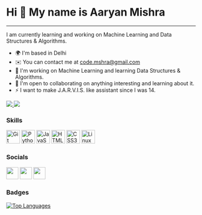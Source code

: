 Hi 👋 My name is Aaryan Mishra
==============================


------------------------------

I am currently learning and working on Machine Learning and Data Structures & Algorithms.

*   🌍  I'm based in Delhi
*   ✉️  You can contact me at [code.mshra@gmail.com](mailto:code.mshra@gmail.com)
*   🧠  I'm working on Machine Learning and learning Data Structures & Algorithms.
*   🤝  I'm open to collaborating on anything interesting and learning about it.
*   ⚡  I want to make J.A.R.V.I.S. like assistant since I was 14.

<a href="https://www.github.com/Mshra" target="_blank" rel="noreferrer"><img
                  src="https://img.shields.io/github/followers/Mshra?logo=github&style=for-the-badge&color=0891b2&labelColor=1c1917" /></a><a href="https://www.twitter.com/callmeaaryan" target="_blank" rel="noreferrer"> <img
                  src="https://img.shields.io/twitter/follow/callmeaaryan?logo=twitter&style=for-the-badge&color=0891b2&labelColor=1c1917"
                /></a>

### Skills 
<p align="left">
<a href="https://git-scm.com/" target="_blank" rel="noreferrer"><img src="https://raw.githubusercontent.com/danielcranney/readme-generator/main/public/icons/skills/git-colored.svg" width="36" height="36" alt="Git" /></a>
<a href="https://www.python.org/" target="_blank" rel="noreferrer"><img src="https://raw.githubusercontent.com/danielcranney/readme-generator/main/public/icons/skills/python-colored.svg" width="36" height="36" alt="Python" /></a>
<a href="https://developer.mozilla.org/en-US/docs/Web/JavaScript" target="_blank" rel="noreferrer"><img src="https://raw.githubusercontent.com/danielcranney/readme-generator/main/public/icons/skills/javascript-colored.svg" width="36" height="36" alt="JavaScript" /></a>
<a href="https://developer.mozilla.org/en-US/docs/Glossary/HTML5" target="_blank" rel="noreferrer"><img src="https://raw.githubusercontent.com/danielcranney/readme-generator/main/public/icons/skills/html5-colored.svg" width="36" height="36" alt="HTML5" /></a>
<a href="https://www.w3.org/TR/CSS/#css" target="_blank" rel="noreferrer"><img src="https://raw.githubusercontent.com/danielcranney/readme-generator/main/public/icons/skills/css3-colored.svg" width="36" height="36" alt="CSS3" /></a>
<a href="https://www.linux.org" target="_blank" rel="noreferrer"><img src="https://raw.githubusercontent.com/danielcranney/readme-generator/main/public/icons/skills/linux-colored.svg" width="36" height="36" alt="Linux" /></a>
</p>
                    
 ### Socials
                  
<p align="left"> <a href="https://www.github.com/Mshra" target="_blank" rel="noreferrer"><img src="https://raw.githubusercontent.com/danielcranney/readme-generator/main/public/icons/socials/github.svg" width="32" height="32" /></a> <a href="https://www.linkedin.com/in/aaryan-mishra-a2b205222/" target="_blank" rel="noreferrer"><img src="https://raw.githubusercontent.com/danielcranney/readme-generator/main/public/icons/socials/linkedin.svg" width="32" height="32" /></a> <a href="https://www.twitter.com/callmeaaryan" target="_blank" rel="noreferrer"><img src="https://raw.githubusercontent.com/danielcranney/readme-generator/main/public/icons/socials/twitter.svg" width="32" height="32" /></a></p>

### Badges

<a href="https://github.com/Mshra" align="left"><img src="https://github-readme-stats.vercel.app/api/top-langs/?username=Mshra&langs_count=10&title_color=0891b2&text_color=ffffff&icon_color=0891b2&bg_color=1c1917&hide_border=true&locale=en&custom_title=Top%20%Languages" alt="Top Languages" /></a>
